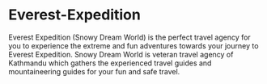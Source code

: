 # Everest-Expedition
Everest Expedition (Snowy Dream World) is the perfect travel agency for you to experience the extreme and fun adventures towards your journey to Everest Expedition. Snowy Dream World is veteran travel agency of Kathmandu which gathers the experienced travel guides and mountaineering guides for your fun and safe travel. 
